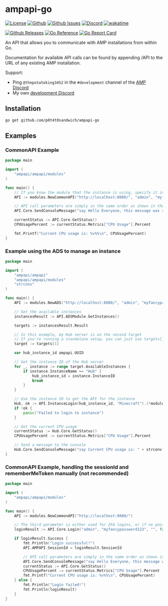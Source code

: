 # ampapi-go

[![License](https://img.shields.io/github/license/p0t4t0sandwich/ampapi-go?color=blue)](https://img.shields.io/github/downloads/p0t4t0sandwich/ampapi-go/LICENSE)
[![Github](https://img.shields.io/github/stars/p0t4t0sandwich/ampapi-go)](https://github.com/p0t4t0sandwich/ampapi-go)
[![Github Issues](https://img.shields.io/github/issues/p0t4t0sandwich/ampapi-go?label=Issues)](https://github.com/p0t4t0sandwich/ampapi-go/issues)
[![Discord](https://img.shields.io/discord/1067482396246683708?color=7289da&logo=discord&logoColor=white)](https://discord.neuralnexus.dev)
[![wakatime](https://wakatime.com/badge/github/p0t4t0sandwich/ampapi-go.svg)](https://wakatime.com/badge/github/p0t4t0sandwich/ampapi-go)

[![Github Releases](https://img.shields.io/github/downloads/p0t4t0sandwich/ampapi-go/total?label=Github&logo=github&color=181717)](https://github.com/p0t4t0sandwich/ampapi-go/releases)
[![Go Reference](https://pkg.go.dev/badge/github.com/p0t4t0sandwich/ampapi-go.svg)](https://pkg.go.dev/github.com/p0t4t0sandwich/ampapi-go)
[![Go Report Card](https://goreportcard.com/badge/github.com/p0t4t0sandwich/ampapi-go)](https://goreportcard.com/report/github.com/p0t4t0sandwich/ampapi-go)

An API that allows you to communicate with AMP installations from within Go.

Documentation for available API calls can be found by appending /API to the URL of any existing AMP installation.

Support:

- Ping `@thepotatoking3452` in the `#development` channel of the [AMP Discord](https://discord.gg/cubecoders)
- My own [development Discord](https://discord.neuralnexus.dev/)

## Installation

```bash
go get github.com/p0t4t0sandwich/ampapi-go
```

## Examples

### CommonAPI Example

```go
package main

import (
    "ampapi/ampapi/modules"
)

func main() {
    // If you know the module that the instance is using, specify it instead of CommonAPI
    API := modules.NewCommonAPI("http://localhost:8080/", "admin", "myfancypassword123")

    // API call parameters are simply in the same order as shown in the documentation.
    API.Core.SendConsoleMessage("say Hello Everyone, this message was sent from the Go API!")

    currentStatus := API.Core.GetStatus()
    CPUUsagePercent := currentStatus.Metrics["CPU Usage"].Percent

    fmt.Printf("Current CPU usage is: %v%%\n", CPUUsagePercent)
}
```

### Example using the ADS to manage an instance

```go
package main

import (
    "ampapi/ampapi"
    "ampapi/ampapi/modules"
    "strconv"
)

func main() {
    API := modules.NewADS("http://localhost:8080/", "admin", "myfancypassword123")

    // Get the available instances
    instancesResult := API.ADSModule.GetInstances()

    targets := instancesResult.Result

    // In this example, my Hub server is on the second target
    // If you're running a standalone setup, you can just use targets[1]
    target := targets[1]

    var hub_instance_id ampapi.UUID

    // Get the instance ID of the Hub server
    for _, instance := range target.AvailableInstances {
        if instance.InstanceName == "Hub" {
            hub_instance_id = instance.InstanceID
            break
        }
    }

    // Use the instance ID to get the API for the instance
    Hub, ok := API.InstanceLogin(hub_instance_id, "Minecraft").(*modules.Minecraft)
    if !ok {
        panic("Failed to login to instance")
    }

    // Get the current CPU usage
    currentStatus := Hub.Core.GetStatus()
    CPUUsagePercent := currentStatus.Metrics["CPU Usage"].Percent

    // Send a message to the console
    Hub.Core.SendConsoleMessage("say Current CPU usage is: " + strconv.FormatFloat(CPUUsagePercent, 'f', 2, 64) + "%")
}
```

### CommonAPI Example, handling the sessionId and rememberMeToken manually (not recommended)

```go
package main

import (
    "ampapi/ampapi/modules"
)

func main() {
    API := modules.NewCommonAPI("http://localhost:8080/")

    // The third parameter is either used for 2FA logins, or if no password is specified to use a remembered token from a previous login, or a service login token.
    loginResult := API.Core.Login("admin", "myfancypassword123", "", false)

    if loginResult.Success {
        fmt.Println("Login successful!")
        API.AMPAPI.SessionId = loginResult.SessionId

        // API call parameters are simply in the same order as shown in the documentation.
        API.Core.SendConsoleMessage("say Hello Everyone, this message was sent from the Go API!")
        currentStatus := API.Core.GetStatus()
        CPUUsagePercent := currentStatus.Metrics["CPU Usage"].Percent
        fmt.Printf("Current CPU usage is: %v%%\n", CPUUsagePercent)
    } else {
        fmt.Println("Login failed!")
        fmt.Println(loginResult)
    }
}
```
